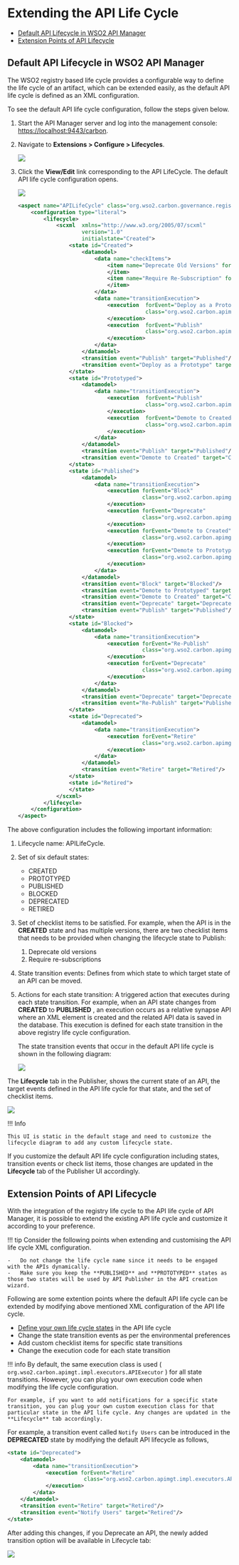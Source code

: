 # Extending the API Life Cycle

-  [Default API Lifecycle in WSO2 API Manager](#default-api-lifecycle-in-wso2-api-manager)
-  [Extension Points of API Lifecycle](#extension-points-of-api-lifecycle)

## Default API Lifecycle in WSO2 API Manager

The WSO2 registry based life cycle provides a configurable way to define the life cycle of an artifact, which can be extended easily, as the default API life cycle is defined as an XML configuration.

To see the default API life cycle configuration, follow the steps given below.

1.  Start the API Manager server and log into the management console: <https://localhost:9443/carbon>.

2.  Navigate to **Extensions &gt; Configure &gt; Lifecycles**.

    ![]({{base_path}}/assets/img/learn/lifecycle-menu.png)

3.  Click the **View/Edit** link corresponding to the API LifeCycle. The default API life cycle configuration opens.

    ![]({{base_path}}/assets/img/learn/api-lifecycle-veiw.png) 

    ``` xml
    <aspect name="APILifeCycle" class="org.wso2.carbon.governance.registry.extensions.aspects.DefaultLifeCycle">
        <configuration type="literal">
            <lifecycle>
                <scxml  xmlns="http://www.w3.org/2005/07/scxml"
                        version="1.0"
                        initialstate="Created">
                    <state id="Created">
                        <datamodel>
                            <data name="checkItems">
                                <item name="Deprecate Old Versions" forEvent="">
                                </item>
                                <item name="Require Re-Subscription" forEvent="">
                                </item>
                            </data>
                            <data name="transitionExecution">
                                <execution  forEvent="Deploy as a Prototype"
                                            class="org.wso2.carbon.apimgt.impl.executors.APIExecutor">
                                </execution>
                                <execution  forEvent="Publish"
                                            class="org.wso2.carbon.apimgt.impl.executors.APIExecutor">
                                </execution>
                            </data>
                        </datamodel>
                        <transition event="Publish" target="Published"/>
                        <transition event="Deploy as a Prototype" target="Prototyped"/>
                    </state>
                    <state id="Prototyped">
                        <datamodel>
                            <data name="transitionExecution">
                                <execution  forEvent="Publish"
                                            class="org.wso2.carbon.apimgt.impl.executors.APIExecutor">
                                </execution>
                                <execution  forEvent="Demote to Created"
                                            class="org.wso2.carbon.apimgt.impl.executors.APIExecutor">
                                </execution>
                            </data>
                        </datamodel>
                        <transition event="Publish" target="Published"/>
                        <transition event="Demote to Created" target="Created"/>
                    </state>
                    <state id="Published">
                        <datamodel>
                            <data name="transitionExecution">
                                <execution forEvent="Block"
                                           class="org.wso2.carbon.apimgt.impl.executors.APIExecutor">
                                </execution>
                                <execution forEvent="Deprecate"
                                           class="org.wso2.carbon.apimgt.impl.executors.APIExecutor">
                                </execution>
                                <execution forEvent="Demote to Created"
                                           class="org.wso2.carbon.apimgt.impl.executors.APIExecutor">
                                </execution>
                                <execution forEvent="Demote to Prototyped"
                                           class="org.wso2.carbon.apimgt.impl.executors.APIExecutor">
                                </execution>
                            </data>
                        </datamodel>
                        <transition event="Block" target="Blocked"/>
                        <transition event="Demote to Prototyped" target="Prototyped"/>
                        <transition event="Demote to Created" target="Created"/>
                        <transition event="Deprecate" target="Deprecated"/>
                        <transition event="Publish" target="Published"/>
                    </state>
                    <state id="Blocked">
                        <datamodel>
                            <data name="transitionExecution">
                                <execution forEvent="Re-Publish"
                                           class="org.wso2.carbon.apimgt.impl.executors.APIExecutor">
                                </execution>
                                <execution forEvent="Deprecate"
                                           class="org.wso2.carbon.apimgt.impl.executors.APIExecutor">
                                </execution>
                            </data>
                        </datamodel>
                        <transition event="Deprecate" target="Deprecated"/>
                        <transition event="Re-Publish" target="Published"/>
                    </state>
                    <state id="Deprecated">
                        <datamodel>
                            <data name="transitionExecution">
                                <execution forEvent="Retire"
                                           class="org.wso2.carbon.apimgt.impl.executors.APIExecutor">
                                </execution>
                            </data>
                        </datamodel>
                        <transition event="Retire" target="Retired"/>
                    </state>
                    <state id="Retired">
                    </state>
                </scxml>
            </lifecycle>
        </configuration>
    </aspect>
    ```
    
The above configuration includes the following important information:

1.  Lifecycle name: APILifeCycle.

2.  Set of six default states: 
    -   CREATED
    -   PROTOTYPED 
    -   PUBLISHED
    -   BLOCKED
    -   DEPRECATED
    -   RETIRED

3.  Set of checklist items to be satisfied.
    For example, when the API is in the **CREATED** state and has multiple versions, there are two checklist items that needs to be provided when changing the lifecycle state to Publish:
    
    1.  Deprecate old versions 
    2.  Require re-subscriptions

4.  State transition events: Defines from which state to which target state of an API can be moved.

5.  Actions for each state transition: A triggered action that executes during each state transition. For example, when an API state changes from **CREATED** to **PUBLISHED** , an execution occurs as a relative synapse API where an XML element is created and the related API data is saved in the database. This execution is defined for each state transition in the above registry life cycle configuration.


    The state transition events that occur in the default API life cycle is shown in the following diagram:

    ![]({{base_path}}/assets/img/learn/lifecycle-tab-publisher.png)

The **Lifecycle** tab in the Publisher, shows the current state of an API, the target events defined in the API life cycle for that state, and the set of checklist items.

![]({{base_path}}/assets/img/learn/lifecycle-image-with-checklist-items.png)

!!! Info

    This UI is static in the default stage and need to customize the lifecycle diagram to add any custom lifecycle state.

If you customize the default API life cycle configuration including states, transition events or check list items, those changes are updated in the **Lifecycle** tab of the Publisher UI accordingly.


## Extension Points of API Lifecycle

With the integration of the registry life cycle to the API life cycle of API Manager, it is possible to extend the existing API life cycle and customize it according to your preference.

!!! tip
    Consider the following points when extending and customising the API life cycle XML configuration.

    -   Do not change the life cycle name since it needs to be engaged with the APIs dynamically.
    -   Make sure you keep the **PUBLISHED** and **PROTOTYPED** states as those two states will be used by API Publisher in the API creation wizard.


Following are some extention points where the default API life cycle can be extended by modifying above mentioned XML configuration of the API life cycle.

-   [Define your own life cycle states]({{base_path}}/design/lifecycle-management/customize-api-life-cycle/) in the API life cycle
-   Change the state transition events as per the environmental preferences
-   Add custom checklist items for specific state transitions
-   Change the execution code for each state transition

!!! info
    By default, the same execution class is used ( `org.wso2.carbon.apimgt.impl.executors.APIExecutor` ) for all state transitions. However, you can plug your own execution code when modifying the life cycle configuration. 
    
    For example, if you want to add notifications for a specific state transition, you can plug your own custom execution class for that particular state in the API life cycle. Any changes are updated in the **Lifecycle** tab accordingly.


For example, a transition event called `Notify Users` can be introduced in the **DEPRECATED** state by modifying the default API lifecycle as follows,

``` xml
<state id="Deprecated">
    <datamodel>
        <data name="transitionExecution">
            <execution forEvent="Retire"
                        class="org.wso2.carbon.apimgt.impl.executors.APIExecutor">
            </execution>
        </data>
    </datamodel>
    <transition event="Retire" target="Retired"/>
    <transition event="Notify Users" target="Retired"/>
</state>
```

After adding this changes, if you Deprecate an API, the newly added transition option will be available in Lifecycle tab:

![]({{base_path}}/assets/img/learn/custom-transition-state.png)
